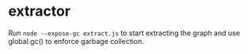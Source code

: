extractor
=========
Run `node --expose-gc extract.js` to start extracting the graph and use global.gc() to enforce garbage collection.

